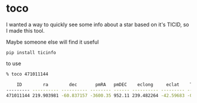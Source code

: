 # toco
I wanted a way to quickly see some info about a star based on it's TICID, so I made this tool.

Maybe someone else will find it useful

```
pip install ticinfo
```

to use

```bash
% toco 471011144

    ID        ra        dec       pmRA   pmDEC    eclong     eclat    Tmag Vmag Kmag Teff rad mass    d
--------- ---------- ---------- -------- ------ ---------- --------- ----- ---- ---- ---- --- ---- --------
471011144 219.903981 -60.837157 -3600.35 952.11 239.482264 -42.59683 -0.15 1.35   --   --  --   -- 1.347491
```
